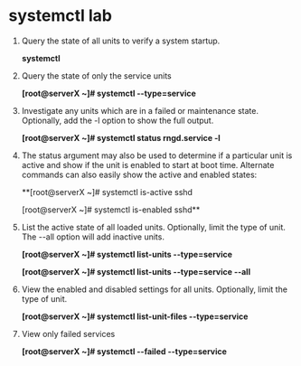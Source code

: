 # systemctl lab
1. Query the state of all units to verify a system startup.

    **systemctl**

2. Query the state of only the service units

   **[root@serverX ~]# systemctl --type=service**
   
3. Investigate any units which are in a failed or maintenance state. Optionally, add the -l option to show the full output.


    **[root@serverX ~]# systemctl status rngd.service -l**

4. The status argument may also be used to determine if a particular unit is active and show if the unit is enabled to start at boot time. Alternate commands can also easily show the active and enabled states:


    **[root@serverX ~]# systemctl is-active sshd
    
    [root@serverX ~]# systemctl is-enabled sshd**
5. List the active state of all loaded units. Optionally, limit the type of unit. The --all option will add inactive units.


   **[root@serverX ~]# systemctl list-units --type=service**
   
   **[root@serverX ~]# systemctl list-units --type=service --all**
    
    
 6. View the enabled and disabled settings for all units. Optionally, limit the type of unit.


     **[root@serverX ~]# systemctl list-unit-files --type=service**
   
 7. View only failed services


     **[root@serverX ~]# systemctl --failed --type=service**
